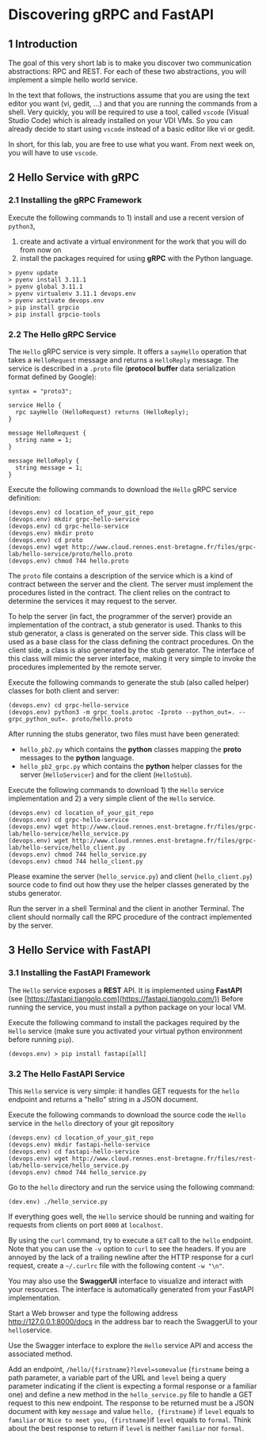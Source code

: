 # Discovering gRPC and FastAPI


## 1 Introduction

The goal of this very short lab is to make you discover two communication abstractions: RPC and REST. For each of these two abstractions, you will implement a simple hello world service.

In the text that follows, the instructions assume that you are using the text editor you want (vi, gedit, …) and that you are running the commands from a shell. Very quickly, you will be required to use a tool, called `vscode` (Visual Studio Code) which is already installed on your VDI VMs. So you can already decide to start using `vscode` instead of a basic editor like vi or gedit.

In short, for this lab, you are free to use what you want. From next week on, you will have to use `vscode`.

## 2 Hello Service with gRPC

### 2.1 Installing the gRPC Framework

Execute the following commands to 1) install and use a recent version of `python3`, 

1. create and activate a virtual environment for the work that you will do from now on
2. install the packages required for using **gRPC** with the Python language.

```
> pyenv update
> pyenv install 3.11.1
> pyenv global 3.11.1
> pyenv virtualenv 3.11.1 devops.env
> pyenv activate devops.env
> pip install grpcio
> pip install grpcio-tools
```

### 2.2 The Hello gRPC Service

The `Hello` gRPC service is very simple. It offers a `sayHello` operation that takes a `HelloRequest` message and returns a `HelloReply` message. The service is described in a `.proto` file (**protocol buffer** data serialization format defined by Google):

```
syntax = "proto3";

service Hello {
  rpc sayHello (HelloRequest) returns (HelloReply);
}

message HelloRequest {
  string name = 1;
}

message HelloReply {
  string message = 1;
}
```

Execute the following commands to download the `Hello` gRPC service definition:

```
(devops.env) cd location_of_your_git_repo
(devops.env) mkdir grpc-hello-service
(devops.env) cd grpc-hello-service
(devops.env) mkdir proto
(devops.env) cd proto
(devops.env) wget http://www.cloud.rennes.enst-bretagne.fr/files/grpc-lab/hello-service/proto/hello.proto
(devops.env) chmod 744 hello.proto
```

The `proto` file contains a description of the service which is a kind of contract between the server and the client. The server must implement the procedures listed in the contract. The client relies on the contract to determine the services it may request to the server.

To help the server (in fact, the programmer of the server) provide an implementation of the contract, a stub generator is used. Thanks to this stub generator, a class is generated on the server side. This class will be used as a base class for the class defining the contract procedures. On the client side, a class is also generated by the stub generator. The interface of this class will mimic the server interface, making it very simple to invoke the procedures implemented by the remote server.

Execute the following commands to generate the stub (also called helper) classes for both client and server:

```
(devops.env) cd grpc-hello-service
(devops.env) python3 -m grpc_tools.protoc -Iproto --python_out=. --grpc_python_out=. proto/hello.proto
```

After running the stubs generator, two files must have been generated:

- `hello_pb2.py` which contains the **python** classes mapping the **proto** messages to the **python** language.
- `hello_pb2_grpc.py` which contains the **python** helper classes for the server (`HelloServicer`) and for the client (`HelloStub`).

Execute the following commands to download 1) the `Hello` service implementation and 2) a very simple client of the `Hello` service.

```
(devops.env) cd location_of_your_git_repo
(devops.env) cd grpc-hello-service
(devops.env) wget http://www.cloud.rennes.enst-bretagne.fr/files/grpc-lab/hello-service/hello_service.py
(devops.env) wget http://www.cloud.rennes.enst-bretagne.fr/files/grpc-lab/hello-service/hello_client.py
(devops.env) chmod 744 hello_service.py
(devops.env) chmod 744 hello_client.py
```

Please examine the server (`hello_service.py`) and client (`hello_client.py`) source code to find out how they use the helper classes generated by the stubs generator.

Run the server in a shell Terminal and the client in another Terminal. The client should normally call the RPC procedure of the contract implemented by the server.

## 3 Hello Service with FastAPI

### 3.1 Installing the FastAPI Framework

The `Hello` service exposes a **REST** API. It is implemented using **FastAPI** (see [https://fastapi.tiangolo.com](https://fastapi.tiangolo.com/)) Before running the service, you must install a python package on your local VM.

Execute the following command to install the packages required by the `Hello` service (make sure you activated your virtual python environment before running `pip`).

```
(devops.env) > pip install fastapi[all]
```

### 3.2 The Hello FastAPI Service

This `Hello` service is very simple: it handles GET requests for the `hello` endpoint and returns a "hello" string in a JSON document.

Execute the following commands to download the source code the `Hello` service in the `hello` directory of your git repository

```
(devops.env) cd location_of_your_git_repo
(devops.env) mkdir fastapi-hello-service
(devops.env) cd fastapi-hello-service
(devops.env) wget http://www.cloud.rennes.enst-bretagne.fr/files/rest-lab/hello-service/hello_service.py
(devops.env) chmod 744 hello_service.py
```

Go to the `hello` directory and run the service using the following command:

```
(dev.env) ./hello_service.py
```

If everything goes well, the `Hello` service should be running and waiting for requests from clients on port `8000` at `localhost`.

By using the `curl` command, try to execute a `GET` call to the `hello` endpoint. Note that you can use the `-v` option to `curl` to see the headers. If you are annoyed by the lack of a trailing newline after the HTTP response for a curl request, create a `~/.curlrc` file with the following content `-w "\n"`.

You may also use the **SwaggerUI** interface to visualize and interact with your resources. The interface is automatically generated from your FastAPI implementation.

Start a Web browser and type the following address http://127.0.0.1:8000/docs in the address bar to reach the SwaggerUI to your `hello`service.

Use the Swagger interface to explore the `Hello` service API and access the associated method.

Add an endpoint, `/hello/{firstname}?level=somevalue` (`firstname` being a path parameter, a variable part of the URL and `level` being a query parameter indicating if the client is expecting a formal response or a familiar one) and define a new method in the `hello_service.py` file to handle a GET request to this new endpoint. The response to be returned must be a JSON document with key `message` and value `hello, {firstname}` if `level` equals to `familiar` or `Nice to meet you, {firstname}`if `level` equals to `formal`. Think about the best response to return if `level` is neither `familiar` nor `formal`.


